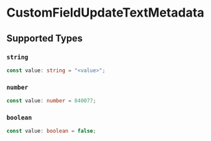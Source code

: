 # CustomFieldUpdateTextMetadata


## Supported Types

### `string`

```typescript
const value: string = "<value>";
```

### `number`

```typescript
const value: number = 840077;
```

### `boolean`

```typescript
const value: boolean = false;
```


